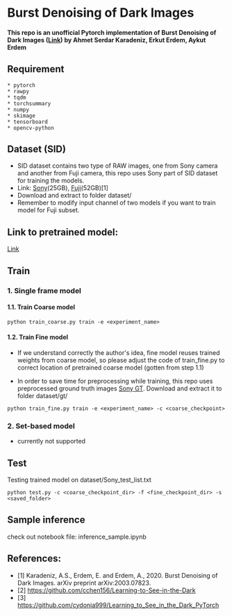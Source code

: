# Burst Denoising of Dark Images

#### This repo is an unofficial Pytorch implementation of Burst Denoising of Dark Images ([Link](https://arxiv.org/abs/2003.07823)) by Ahmet Serdar Karadeniz, Erkut Erdem, Aykut Erdem


## Requirement
```
* pytorch
* rawpy
* tqdm
* torchsummary
* numpy
* skimage
* tensorboard
* opencv-python 
```

## Dataset (SID)
- SID dataset contains two type of RAW images, one from Sony camera and another from Fuji camera, this repo uses Sony part of SID dataset for training the models. 
- Link: [Sony](https://drive.google.com/open?id=1G6VruemZtpOyHjOC5N8Ww3ftVXOydSXx)(25GB), [Fuji](https://drive.google.com/open?id=1C7GeZ3Y23k1B8reRL79SqnZbRBc4uizH)(52GB)[1]
- Download and extract to folder dataset/
- Remember to modify input channel of two models if you want to train model for Fuji subset. 

## Link to pretrained model: 
[Link](https://drive.google.com/drive/folders/10fmRnTSTs0zIVYdpJPsyH6G6s11jrYDy?usp=sharing)

## Train
### 1. Single frame model
#### 1.1. Train Coarse model 
```
python train_coarse.py train -e <experiment_name> 
```

#### 1.2. Train Fine model
- If we understand correctly the author's idea, fine model reuses trained weights from coarse model, so please adjust the code of train_fine.py to correct location of pretrained coarse model (gotten from step 1.1)

- In order to save time for preprocessing while training, this repo uses preprocessed ground truth images [Sony GT](https://drive.google.com/file/d/1wfkWVkauAsGvXtDJWX0IFDuDl5ozz2PM/view?usp=sharing). Download and extract it to folder dataset/gt/

```
python train_fine.py train -e <experiment_name> -c <coarse_checkpoint>
```

### 2. Set-based model 
* currently not supported

## Test
Testing trained model on dataset/Sony_test_list.txt
```
python test.py -c <coarse_checkpoint_dir> -f <fine_checkpoint_dir> -s <saved_folder>
```

## Sample inference
check out notebook file: inference_sample.ipynb


## References: 
- [1] Karadeniz, A.S., Erdem, E. and Erdem, A., 2020. Burst Denoising of Dark Images. arXiv preprint arXiv:2003.07823.
- [2] https://github.com/cchen156/Learning-to-See-in-the-Dark
- [3] https://github.com/cydonia999/Learning_to_See_in_the_Dark_PyTorch


